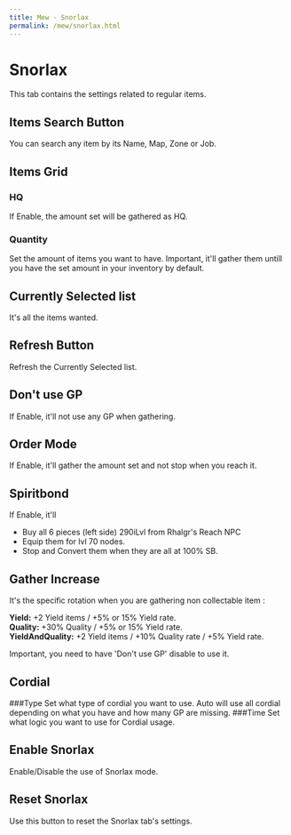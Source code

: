 ```yaml
---
title: Mew - Snorlax
permalink: /mew/snorlax.html
---
```


# Snorlax
This tab contains the settings related to regular items.

## Items Search Button
You can search any item by its Name, Map, Zone or Job.

## Items Grid
### HQ
If Enable, the amount set will be gathered as HQ.

### Quantity
Set the amount of items you want to have. Important, it'll gather them untill you have the set amount in your inventory by default.

## Currently Selected list
It's all the items wanted.

## Refresh Button
Refresh the Currently Selected list.

## Don't use GP
If Enable, it'll not use any GP when gathering.

## Order Mode
If Enable, it'll gather the amount set and not stop when you reach it.

## Spiritbond
If Enable, it'll
- Buy all 6 pieces (left side) 290iLvl from Rhalgr's Reach NPC
- Equip them for lvl 70 nodes.
- Stop and Convert them when they are all at 100% SB.

## Gather Increase
It's the specific rotation when you are gathering non collectable item :

**Yield:** +2 Yield items / +5% or 15% Yield rate.<br>
**Quality:** +30% Quality / +5% or 15% Yield rate.<br>
**YieldAndQuality:** +2 Yield items / +10% Quality rate / +5% Yield rate.<br>

Important, you need to have 'Don't use GP' disable to use it.

## Cordial 
###Type
Set what type of cordial you want to use. Auto will use all cordial depending on what you have and how many GP are missing.
###Time
Set what logic you want to use for Cordial usage.

## Enable Snorlax
Enable/Disable the use of Snorlax mode.

## Reset Snorlax
Use this button to reset the Snorlax tab's settings.
